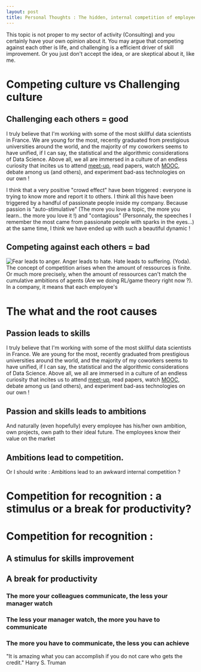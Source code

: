 ```yaml
---
layout: post
title: Personal Thoughts : The hidden, internal competition of employees
---
```


This topic is not proper to my sector of activity (Consulting) and you certainly have your own opinion about it. You may argue that competing against each other is life, and challenging is a efficient driver of skill improvement. Or you just don't accept the idea, or are skeptical about it, like me.

# Competing culture vs Challenging culture

## Challenging each others = good

I truly believe that I'm working with some of the most skillful data scientists in France. We are young for the most, recently graduated from prestigious universities around the world, and the majority of my coworkers seems to have unified, if I can say, the statistical and the algorithmic considerations of Data Science. Above all, we all are immersed in a culture of an endless curiosity that incites us to attend [meet-up](http://www.meetup.com/), read papers, watch [MOOC](https://www.coursera.org/), debate among us (and others), and experiment bad-ass technologies on our own !

I think that a very positive "crowd effect" have been triggered : everyone is trying to know more and report it to others. I think all this have been triggered by a handful of passionate people inside my company. Because passion is "auto-stimulative" (The more you love a topic, the more you learn.. the more you love it !) and "contagious" (Personnaly, the speeches I remember the most came from passionate people with sparks in the eyes...) at the same time, I think we have ended up with such a beautiful dynamic !

## Competing against each others = bad
<img src = "http://cdn.meme.am/instances/500x/64342136.jpg" alt = "Fear leads to anger. Anger leads to hate. Hate leads to suffering. (Yoda)." style="float:left; margin:0 5px 0 0;"/>

The concept of competition arises when the amount of ressources is finite. Or much more precisely, when the amount of ressources can't match the cumulative ambitions of agents (Are we doing RL/game theory right now ?). In a company, it means that each employee's 

# 










# The what and the root causes


## Passion leads to skills

I truly believe that I'm working with some of the most skillful data scientists in France. We are young for the most, recently graduated from prestigious universities around the world, and the majority of my coworkers seems to have unified, if I can say, the statistical and the algorithmic considerations of Data Science. Above all, we all are immersed in a culture of an endless curiosity that incites us to attend [meet-up](http://www.meetup.com/), read papers, watch [MOOC](https://www.coursera.org/), debate among us (and others), and experiment bad-ass technologies on our own !

## Passion and skills leads to ambitions

And naturally (even hopefully) every employee has his/her own ambition, own projects, own path to their ideal future. The employees know their value on the market 

## Ambitions lead to competition.

Or I should write : Ambitions lead to an awkward internal competition ? 

# Competition for recognition : a stimulus or a break for productivity?

# Competition for recognition :
## A stimulus for skills improvement

## A break for productivity

### The more your colleagues communicate, the less your manager watch

### The less your manager watch, the more you have to communicate

### The more you have to communicate, the less you can achieve


"It is amazing what you can accomplish if you do not care who gets the credit."
Harry S. Truman







